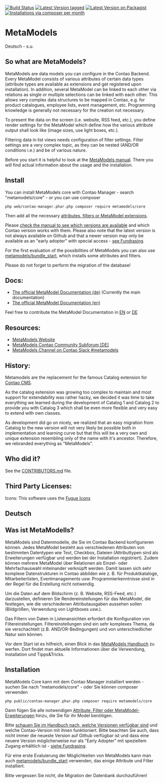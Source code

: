 [![Build Status](https://github.com/MetaModels/core/actions/workflows/diagnostics.yml/badge.svg)](https://github.com/MetaModels/core/actions)
[![Latest Version tagged](http://img.shields.io/github/tag/MetaModels/core.svg)](https://github.com/MetaModels/core/tags)
[![Latest Version on Packagist](http://img.shields.io/packagist/v/MetaModels/core.svg)](https://packagist.org/packages/MetaModels/core)
[![Installations via composer per month](http://img.shields.io/packagist/dm/MetaModels/core.svg)](https://packagist.org/packages/MetaModels/core)

# MetaModels

Deutsch - s.u.

## So what are MetaModels?

MetaModels are data models you can configure in the Contao Backend. Every MetaModel consists of various attributes of
certain data types (attribute types are available as extensions and get registered upon installation). In addition,
several MetaModel can be linked to each other via relations as single or multiple selections can be linked with each
other. This allows very complex data structures to be mapped in Contao, e.g. for product catalogues, employee lists,
event management, etc. Programming knowledge is generally not necessary for the creation not necessary.

To present the data on the screen (i.e. website, RSS feed, etc.), you define render settings for the MetaModel which
define how the various attribute output shall look like (image sizes, use light boxes, etc.).

Filtering data in list views needs configuration of filter settings. Filter settings are a very complex topic, as they
can be nested (AND/OR conditions i.e.) and be of various nature.

Before you start it is helpful to look at the [MetaModels manual](http://metamodels.readthedocs.org/de/latest/index.html).
There you will find actual information about the usage and the installation.

## Install

You can install MetaModels core with Contao Manager - search "metamodels/core" - or you can use composer

``php web/contao-manager.phar.php composer require metamodels/core``

Then add all the necessary [attributes, filters or MetaModel extensions](https://extensions.contao.org/?q=metamodels).

Please [check the manual to see which versions are available](https://metamodels.readthedocs.io/de/latest/manual/install.html#ubersicht-der-versionen)
and which Contao version works with them. Please also note that the latest version is not always available on Github
and that a newer version may only be available as an "early adopter" with special access - [see Fundrasing](https://now.metamodel.me/en/supporters/fundraising).

For the first evaluation of the possibilities of MetaModels you can also use [metamodels/bundle_start](https://extensions.contao.org/?q=metamodels%252Fbundle_start),
which installs some attributes and filters.

Please do not forget to perform the migration of the database!

## Docs:

* [The official MetaModel Documentation (de)](http://metamodels.readthedocs.org/de/latest/index.html) (Currently the main documentation)
* [The official MetaModel Documentation (en)](http://metamodels.readthedocs.org/en/latest/index.html)


Feel free to contribute the MetaModel Documentation in [EN](https://github.com/MetaModels/docs) or
[DE](https://github.com/MetaModels/docs-de)

## Resources:

* [MetaModels Website](https://now.metamodel.me)
* [MetaModels Contao Community Subforum [DE]](https://community.contao.org/de/forumdisplay.php?149-MetaModels)
* [MetaModels Channel on Contao Slack #metamodels](https://contao.slack.com/archives/CKGEBDV60)

## History:

Metamodels are the replacement for the famous Catalog extension for [Contao CMS](https://github.com/contao/core).

As the catalog extension was growing too complex to maintain and most support for extendability was rather hacky, we
decided it was time to take everything we learned during the development of Catalog 1 and Catalog 2 to provide you
with Catalog 3 which shall be even more flexible and very easy to extend with own classes.

As development did go on nicely, we realized that an easy migration from Catalog to the new version will not very
likely be possible both in implementation and learning curve but that this will be a very own and unique extension
resembling only of the name with it's ancestor.
Therefore, we rebranded everything as "MetaModels".

## Who did it?

See the [CONTRIBUTORS.md](https://github.com/MetaModels/core/tree/master/CONTRIBUTORS.md) file.

## Third Party Licenses:

Icons: This software uses the [Fugue Icons](http://p.yusukekamiyamane.com)

## Deutsch

## Was ist MetaModells?

MetaModels sind Datenmodelle, die Sie im Contao Backend konfigurieren können. Jedes MetaModel besteht aus verschiedenen
Attributen von bestimmten Datentypen wie Text, Checkbox, Dateien (Attributtypen sind als Erweiterungen verfügbar und
werden bei der Installation registriert). Zudem können mehrere MetaModel über Relationen als Einzel- oder Mehrfachauswahl
miteinander verknüpft werden. Damit lassen sich sehr komplexe Datenstrukturen in Contao abbilden wie z. B. für
Produktkataloge, Mitarbeiterlisten, Eventmanagements usw. Programmierkenntnisse sind in der Regel für die Erstellung
nicht notwendig.

Um die Daten auf dem Bildschirm (z. B. Website, RSS-Feed, etc.) darzustellen, definieren Sie Rendereinstellungen für
das MetaModel, die festlegen, wie die verschiedenen Attributausgaben aussehen sollen (Bildgrößen, Verwendung von
Lightboxes usw.).

Das Filtern von Daten in Listenansichten erfordert die Konfiguration von Filtereinstellungen. Filtereinstellungen sind
ein sehr komplexes Thema, da sie verschachtelt (z.B. AND/OR-Bedingungen) und von unterschiedlicher Natur sein können.

Vor dem Start ist es hilfreich, einen Blick in das [MetaModels Handbuch](http://metamodels.readthedocs.org/de/latest/index.html)
zu werfen. Dort findet man aktuelle Informationen über die Verwendung, Installation und Tipps&Tricks.

## Installation

MetaModels Core kann mit dem Contao Manager installiert werden - suchen Sie nach "metamodels/core" - oder Sie können
composer verwenden

``php public/contao-manager.phar.php composer require metamodels/core``

Dann fügen Sie alle notwendigen [Attribute, Filter oder MetaModel-Erweiterungen](https://extensions.contao.org/?q=metamodels)
hinzu, die Sie für ihr Model benötigen.

Bitte [schauen Sie im Handbuch nach, welche Versionen verfügbar sind](https://metamodels.readthedocs.io/de/latest/manual/install.html#ubersicht-der-versionen)
und welche Contao-Version mit ihnen funktioniert. Bitte beachten Sie auch, dass nicht immer die neueste Version auf
Github verfügbar ist und dass eine neuere Version möglicherweise nur als "Early Adopter" mit speziellem Zugang
erhältlich ist - [siehe Fundrasing](https://now.metamodel.me/en/supporters/fundraising).

Für eine erste Evaluierung der Möglichkeiten von MetaModels kann man auch [metamodels/bundle_start](https://extensions.contao.org/?q=metamodels%252Fbundle_start)
verwenden, das einige Attribute und Filter installiert.

Bitte vergessen Sie nicht, die Migration der Datenbank durchzuführen!
